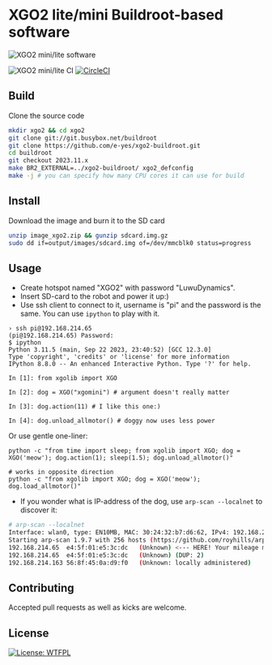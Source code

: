 # XGO2 lite/mini Buildroot-based software

![XGO2 mini/lite software](./res/catdog.jpg)

![XGO2 mini/lite CI](https://github.com/e-yes/xgo2-buildroot/actions/workflows/xgo2-buildroot.yml/badge.svg)
[![CircleCI](https://dl.circleci.com/status-badge/img/gh/e-yes/xgo2-buildroot.svg?style=svg)](https://app.circleci.com/pipelines/github/e-yes)

## Build

Clone the source code

```sh
mkdir xgo2 && cd xgo2
git clone git://git.busybox.net/buildroot
git clone https://github.com/e-yes/xgo2-buildroot.git
cd buildroot
git checkout 2023.11.x
make BR2_EXTERNAL=../xgo2-buildroot/ xgo2_defconfig
make -j # you can specify how many CPU cores it can use for build
```

## Install

Download the image and burn it to the SD card

```sh
unzip image_xgo2.zip && gunzip sdcard.img.gz
sudo dd if=output/images/sdcard.img of=/dev/mmcblk0 status=progress
```

## Usage

- Create hotspot named "XGO2" with password "LuwuDynamics".
- Insert SD-card to the robot and power it up:)
- Use ssh client to connect to it, username is "pi" and the password is the same. You can use `ipython` to play with it.
```
› ssh pi@192.168.214.65
(pi@192.168.214.65) Password: 
$ ipython
Python 3.11.5 (main, Sep 22 2023, 23:40:52) [GCC 12.3.0]
Type 'copyright', 'credits' or 'license' for more information
IPython 8.8.0 -- An enhanced Interactive Python. Type '?' for help.

In [1]: from xgolib import XGO

In [2]: dog = XGO("xgomini") # argument doesn't really matter

In [3]: dog.action(11) # I like this one:)

In [4]: dog.unload_allmotor() # doggy now uses less power
```

Or use gentle one-liner:
```
python -c "from time import sleep; from xgolib import XGO; dog = XGO('meow'); dog.action(1); sleep(1.5); dog.unload_allmotor()"

# works in opposite direction
python -c "from xgolib import XGO; dog = XGO('meow'); dog.load_allmotor()"
```

- If you wonder what is IP-address of the dog, use `arp-scan --localnet` to discover it:
```sh
# arp-scan --localnet
Interface: wlan0, type: EN10MB, MAC: 30:24:32:b7:d6:62, IPv4: 192.168.214.117
Starting arp-scan 1.9.7 with 256 hosts (https://github.com/royhills/arp-scan)
192.168.214.65	e4:5f:01:e5:3c:dc	(Unknown) <--- HERE! Your mileage may vary!!!
192.168.214.65	e4:5f:01:e5:3c:dc	(Unknown) (DUP: 2)
192.168.214.163	56:8f:45:0a:d9:f0	(Unknown: locally administered)

```

## Contributing

Accepted pull requests as well as kicks are welcome.

## License

[![License: WTFPL](https://img.shields.io/badge/License-WTFPL-brightgreen.svg)](http://www.wtfpl.net/about/)
